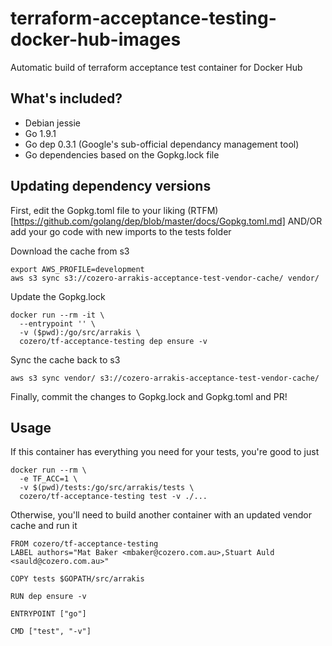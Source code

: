 # terraform-acceptance-testing-docker-hub-images
Automatic build of terraform acceptance test container for Docker Hub

## What's included?

* Debian jessie
* Go 1.9.1
* Go dep 0.3.1 (Google's sub-official dependancy management tool)
* Go dependencies based on the Gopkg.lock file

## Updating dependency versions

First, edit the Gopkg.toml file to your liking (RTFM)[https://github.com/golang/dep/blob/master/docs/Gopkg.toml.md]
AND/OR add your go code with new imports to the tests folder

Download the cache from s3
```
export AWS_PROFILE=development
aws s3 sync s3://cozero-arrakis-acceptance-test-vendor-cache/ vendor/
```

Update the Gopkg.lock
```
docker run --rm -it \
  --entrypoint '' \
  -v ($pwd):/go/src/arrakis \
  cozero/tf-acceptance-testing dep ensure -v
```

Sync the cache back to s3
```
aws s3 sync vendor/ s3://cozero-arrakis-acceptance-test-vendor-cache/
```

Finally, commit the changes to Gopkg.lock and Gopkg.toml and PR!

## Usage

If this container has everything you need for your tests, you're good to just

```
docker run --rm \
  -e TF_ACC=1 \
  -v $(pwd)/tests:/go/src/arrakis/tests \
  cozero/tf-acceptance-testing test -v ./...
```

Otherwise, you'll need to build another container with an updated vendor cache and run it
```
FROM cozero/tf-acceptance-testing
LABEL authors="Mat Baker <mbaker@cozero.com.au>,Stuart Auld <sauld@cozero.com.au>"

COPY tests $GOPATH/src/arrakis

RUN dep ensure -v

ENTRYPOINT ["go"]

CMD ["test", "-v"]
```
